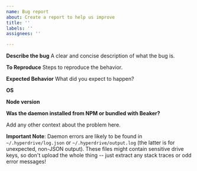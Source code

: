 ```yaml
---
name: Bug report
about: Create a report to help us improve
title: ''
labels: ''
assignees: ''

---
```


**Describe the bug**
A clear and concise description of what the bug is.

**To Reproduce**
Steps to reproduce the behavior.

**Expected Behavior**
What did you expect to happen?

**OS**

**Node version**

**Was the daemon installed from NPM or bundled with Beaker?**

Add any other context about the problem here.

__Important Note__: Daemon errors are likely to be found in `~/.hyperdrive/log.json` or `~/.hyperdrive/output.log` (the latter is for unexpected, non-JSON output). These files might contain sensitive drive keys, so don't upload the whole thing -- just extract any stack traces or odd error messages!
